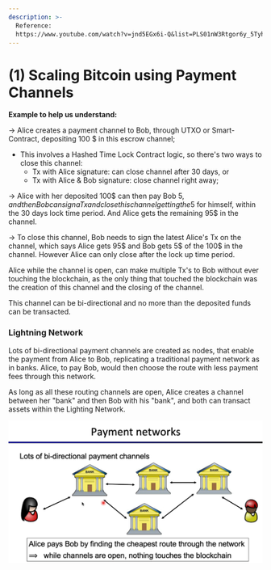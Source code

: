 ```yaml
---
description: >-
  Reference:
  https://www.youtube.com/watch?v=jnd5EGx6i-Q&list=PLS01nW3Rtgor6y_5TyhTcsu5IWA25wW81&index=94
---
```


# (1) Scaling Bitcoin using Payment Channels

**Example to help us understand:**

\-> Alice creates a payment channel to Bob, through UTXO or Smart-Contract, depositing 100 $ in this escrow channel;

* This involves a Hashed Time Lock Contract logic, so there's two ways to close this channel:
  * Tx with Alice signature: can close channel after 30 days, or
  * Tx with Alice & Bob signature: close channel right away;

\-> Alice with her deposited 100$ can then pay Bob 5$, and then Bob can sign a Tx and close this channel getting the 5$ for himself, within the 30 days lock time period. And Alice gets the remaining 95$ in the channel.

\-> To close this channel, Bob needs to sign the latest Alice's Tx on the channel, which says Alice gets 95$ and Bob gets 5$ of the 100$ in the channel. However Alice can only close after the lock up time period.

Alice while the channel is open, can make multiple Tx's to Bob without ever touching the blockchain, as the only thing that touched the blockchain was the creation of this channel and the closing of the channel.&#x20;

This channel can be bi-directional and no more than the deposited funds can be transacted.

### Lightning Network

Lots of bi-directional payment channels are created as nodes, that enable the payment from Alice to Bob, replicating a traditional payment network as in banks. Alice, to pay Bob, would then choose the route with less payment fees through this network.

As long as all these routing channels are open, Alice creates a channel between her "bank" and then Bob with his "bank", and both can transact assets within the Lighting Network.

![](../.gitbook/assets/lightningnetwork.png)

